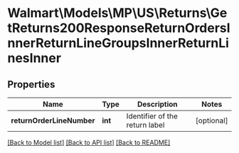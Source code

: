 # Walmart\Models\MP\US\Returns\GetReturns200ResponseReturnOrdersInnerReturnLineGroupsInnerReturnLinesInner

## Properties

Name | Type | Description | Notes
------------ | ------------- | ------------- | -------------
**returnOrderLineNumber** | **int** | Identifier of the return label | [optional]


[[Back to Model list]](./) [[Back to API list]](../../../../../README.md#supported-apis) [[Back to README]](../../../../../README.md)
